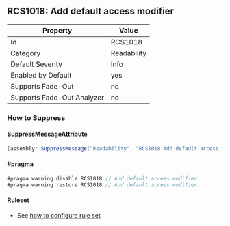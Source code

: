 ## RCS1018: Add default access modifier

Property | Value
--- | --- 
Id | RCS1018
Category | Readability
Default Severity | Info
Enabled by Default | yes
Supports Fade-Out | no
Supports Fade-Out Analyzer | no

### How to Suppress

#### SuppressMessageAttribute

```csharp
[assembly: SuppressMessage("Readability", "RCS1018:Add default access modifier.", Justification = "<Pending>")]
```

#### \#pragma

```csharp
#pragma warning disable RCS1018 // Add default access modifier.
#pragma warning restore RCS1018 // Add default access modifier.
```

#### Ruleset

* See [how to configure rule set](../HowToConfigureAnalyzers.md)

